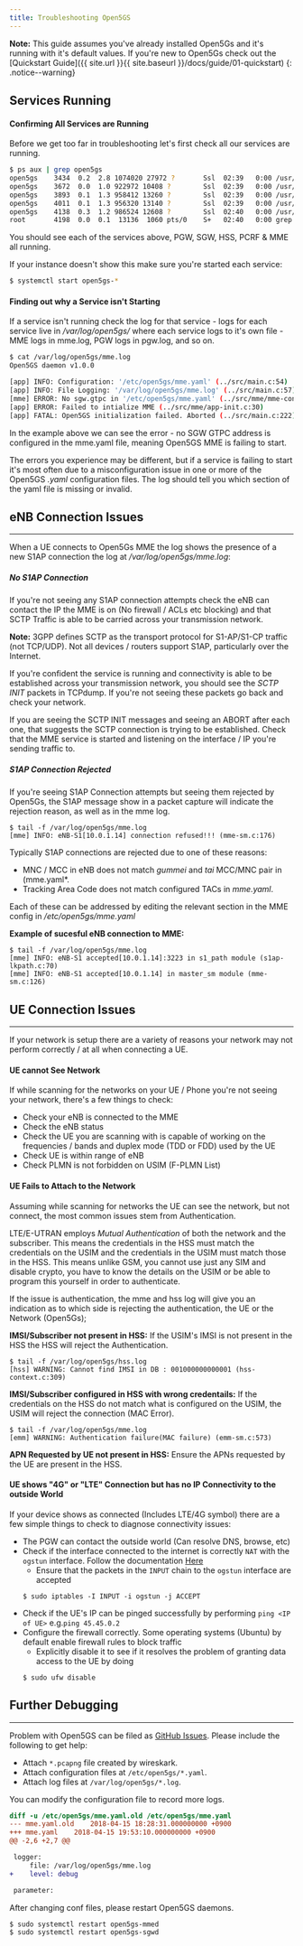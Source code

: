 ```yaml
---
title: Troubleshooting Open5GS
---
```


**Note:** This guide assumes you've already installed Open5Gs and it's running with it's default values. If you're new to Open5Gs check out the [Quickstart Guide]({{ site.url }}{{ site.baseurl }}/docs/guide/01-quickstart)
{: .notice--warning}

## Services Running

#### Confirming All Services are Running
Before we get too far in troubleshooting let's first check all our services are running.

```bash
$ ps aux | grep open5gs
open5gs    3434  0.2  2.8 1074020 27972 ?       Ssl  02:39   0:00 /usr/bin/open5gs-pgwd -c /etc/open5gs/pgw.yaml
open5gs    3672  0.0  1.0 922972 10408 ?        Ssl  02:39   0:00 /usr/bin/open5gs-sgwd -c /etc/open5gs/sgw.yaml
open5gs    3893  0.1  1.3 958412 13260 ?        Ssl  02:39   0:00 /usr/bin/open5gs-hssd -c /etc/open5gs/hss.yaml
open5gs    4011  0.1  1.3 956320 13140 ?        Ssl  02:39   0:00 /usr/bin/open5gs-pcrfd -c /etc/open5gs/pcrf.yaml
open5gs    4138  0.3  1.2 986524 12608 ?        Ssl  02:40   0:00 /usr/bin/open5gs-mmed -c /etc/open5gs/mme.yaml
root       4198  0.0  0.1  13136  1060 pts/0    S+   02:40   0:00 grep --color=auto open5gs
```

You should see each of the services above, PGW, SGW, HSS, PCRF & MME all running. 

If your instance doesn't show this make sure you're started each service:
```bash
$ systemctl start open5gs-*
```

#### Finding out why a Service isn't Starting

If a service isn't running check the log for that service - logs for each service live in */var/log/open5gs/* where each service logs to it's own file - MME logs in mme.log, PGW logs in pgw.log, and so on. 

```bash
$ cat /var/log/open5gs/mme.log
Open5GS daemon v1.0.0

[app] INFO: Configuration: '/etc/open5gs/mme.yaml' (../src/main.c:54)
[app] INFO: File Logging: '/var/log/open5gs/mme.log' (../src/main.c:57)
[mme] ERROR: No sgw.gtpc in '/etc/open5gs/mme.yaml' (../src/mme/mme-context.c:192)
[app] ERROR: Failed to intialize MME (../src/mme/app-init.c:30)
[app] FATAL: Open5GS initialization failed. Aborted (../src/main.c:222)
```

In the example above we can see the error - no SGW GTPC address is configured in the mme.yaml file, meaning Open5GS MME is failing to start.

The errors you experience may be different, but if a service is failing to start it's most often due to a misconfiguration issue in one or more of the Open5GS *.yaml* configuration files. The log should tell you which section of the yaml file is missing or invalid.


## eNB Connection Issues
---
When a UE connects to Open5Gs MME the log shows the presence of a new S1AP connection the log at */var/log/open5gs/mme.log*:

##### No S1AP Connection
If you're not seeing any S1AP connection attempts check the eNB can contact the IP the MME is on (No firewall / ACLs etc blocking) and that SCTP Traffic is able to be carried across your transmission network. 

**Note:** 3GPP defines SCTP as the transport protocol for S1-AP/S1-CP traffic (not TCP/UDP). Not all devices / routers support S1AP, particularly over the Internet.

If you're confident the service is running and connectivity is able to be established across your transmission network, you should see the *SCTP INIT* packets in TCPdump. If you're not seeing these packets go back and check your network.

If you are seeing the SCTP INIT messages and seeing an ABORT after each one, that suggests the SCTP connection is trying to be established. Check that the MME service is started and listening on the interface / IP you're sending traffic to.

##### S1AP Connection Rejected
If you're seeing S1AP Connection attempts but seeing them rejected by Open5Gs, the S1AP message show in a packet capture will indicate the rejection reason, as well as in the mme log.
```
$ tail -f /var/log/open5gs/mme.log
[mme] INFO: eNB-S1[10.0.1.14] connection refused!!! (mme-sm.c:176)
```

Typically S1AP connections are rejected due to one of these reasons:
* MNC / MCC in eNB does not match *gummei* and *tai* MCC/MNC pair in (mme.yaml*.
* Tracking Area Code does not match configured TACs in *mme.yaml*.

Each of these can be addressed by editing the relevant section in the MME config in */etc/open5gs/mme.yaml*

__Example of sucesful eNB connection to MME:__
```
$ tail -f /var/log/open5gs/mme.log
[mme] INFO: eNB-S1 accepted[10.0.1.14]:3223 in s1_path module (s1ap-lkpath.c:70)
[mme] INFO: eNB-S1 accepted[10.0.1.14] in master_sm module (mme-sm.c:126)
```

## UE Connection Issues
---
If your network is setup there are a variety of reasons your network may not perform correctly / at all when connecting a UE.

#### UE cannot See Network
If while scanning for the networks on your UE / Phone you're not seeing your network, there's a few things to check:
* Check your eNB is connected to the MME
* Check the eNB status
* Check the UE you are scanning with is capable of working on the frequencies / bands and duplex mode (TDD or FDD) used by the UE
* Check UE is within range of eNB
* Check PLMN is not forbidden on USIM (F-PLMN List)

#### UE Fails to Attach to the Network
Assuming while scanning for networks the UE can see the network, but not connect, the most common issues stem from Authentication.

LTE/E-UTRAN employs *Mutual Authentication* of both the network and the subscriber. This means the credentials in the HSS must match the credentials on the USIM and the credentials in the USIM must match those in the HSS. This means unlike GSM, you cannot use just any SIM and disable crypto, you have to know the details on the USIM or be able to program this yourself in order to authenticate.

If the issue is authentication, the mme and hss log will give you an indication as to which side is rejecting the authentication, the UE or the Network (Open5Gs);

__IMSI/Subscriber not present in HSS:__
If the USIM's IMSI is not present in the HSS the HSS will reject the Authentication.

```
$ tail -f /var/log/open5gs/hss.log
[hss] WARNING: Cannot find IMSI in DB : 001000000000001 (hss-context.c:309)
```

__IMSI/Subscriber configured in HSS with wrong credentails:__
If the credentials on the HSS do not match what is configured on the USIM, the USIM will reject the connection (MAC Error).

```
$ tail -f /var/log/open5gs/mme.log
[emm] WARNING: Authentication failure(MAC failure) (emm-sm.c:573)
```

__APN Requested by UE not present in HSS:__
Ensure the APNs requested by the UE are present in the HSS.


#### UE shows "4G" or "LTE" Connection but has no IP Connectivity to the outside World
If your device shows as connected (Includes LTE/4G symbol) there are a few simple things to check to diagnose connectivity issues:
* The PGW can contact the outside world (Can resolve DNS, browse, etc)
* Check if the interface connected to the internet is correctly `NAT` with the `ogstun` interface. Follow the documentation [Here](#UEInternet)
   - Ensure that the packets in the `INPUT` chain to the `ogstun` interface are accepted 
   ```
   $ sudo iptables -I INPUT -i ogstun -j ACCEPT
   ```
* Check if the UE's IP can be pinged successfully by performing `ping <IP of UE>` e.g.`ping 45.45.0.2`
* Configure the firewall correctly. Some operating systems (Ubuntu) by default enable firewall rules to block traffic
   - Explicitly disable it to see if it resolves the problem of granting data access to the UE by doing
   ```
   $ sudo ufw disable
   ```
## Further Debugging
---

Problem with Open5GS can be filed as [GitHub Issues](https://github.com/open5gs/open5gs/issues). Please include the following to get help:

- Attach `*.pcapng` file created by wireskark.
- Attach configuration files at `/etc/open5gs/*.yaml`.
- Attach log files at `/var/log/open5gs/*.log`.

You can modify the configuration file to record more logs.

```diff
diff -u /etc/open5gs/mme.yaml.old /etc/open5gs/mme.yaml
--- mme.yaml.old	2018-04-15 18:28:31.000000000 +0900
+++ mme.yaml	2018-04-15 19:53:10.000000000 +0900
@@ -2,6 +2,7 @@

 logger:
     file: /var/log/open5gs/mme.log
+    level: debug

 parameter:
```

After changing conf files, please restart Open5GS daemons.

```bash
$ sudo systemctl restart open5gs-mmed
$ sudo systemctl restart open5gs-sgwd
```

